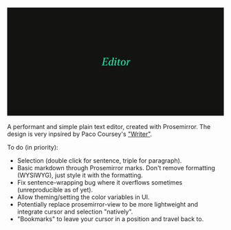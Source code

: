 ![Dark black card with centered text "Editor" set in striking green](img/card.png)

A performant and simple plain text editor, created with Prosemirror. The design is very inpsired by Paco Coursey's ["Writer"](https://github.com/pacocoursey/writer).

To do (in priority):

- Selection (double click for sentence, triple for paragraph).
- Basic markdown through Prosemirror marks. Don't remove formatting (WYSIWYG), just style it with the formatting.
- Fix sentence-wrapping bug where it overflows sometimes (unreproducible as of yet).
- Allow theming/setting the color variables in UI.
- Potentially replace prosemirror-view to be more lightweight and integrate cursor and selection "natively".
- "Bookmarks" to leave your cursor in a position and travel back to.
